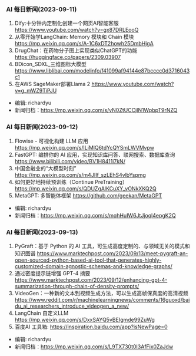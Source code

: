 
### AI 每日新闻(2023-09-11)

1. Dify:十分钟内定制化创建一个网页AI智能客服 https://www.youtube.com/watch?v=gx87DRLEooQ
2. 从零开始学LangChain: Memory 模块和 Chain 模块 https://mp.weixin.qq.com/s/A-1C6xDT2howh25DmbHjgA
3. DrugChat：在药物分子图上实现类似ChatGPT的功能 https://huggingface.co/papers/2309.03907
4. BDicon_SDXL_三维图标大模型 https://www.liblibai.com/modelinfo/f41099af94144e87bcccc0d3716043c1
5. 在AWS SageMaker部署Llama 2 https://www.youtube.com/watch?v=g_mWZ9TiPJU

* 编辑: richardyu
* 新闻归档：https://mp.weixin.qq.com/s/vN0ZtUCCjIN1WpbpT9rNZQ


### AI 每日新闻(2023-09-12)

1. Flowise - 可视化构建 LLM 应用 https://mp.weixin.qq.com/s/ILiMlQ6tdYcQYSmLWVMvpw
2. FastGPT: 编排你的 AI 应用，实现知识库问答、联网搜索、数据库查询 https://www.bilibili.com/video/BV1H8411i7kN/
3. 中国金融业的“大模型时刻” https://mp.weixin.qq.com/s/m4JIIf_szLEhS4vlbYspmg
4. 如何更好地持续预训练（Continue PreTraining） https://mp.weixin.qq.com/s/QDUZgAlKCuXY_vONkXKQ2Q
5. MetaGPT: 多智能体框架 https://github.com/geekan/MetaGPT

* 编辑: richardyu
* 新闻归档：https://mp.weixin.qq.com/s/mqhHuIW6JtJjoql4epgK2Q


### AI 每日新闻(2023-09-13)

1. PyGraft：基于 Python 的 AI 工具，可生成高度定制的、与领域无关的模式和知识图谱 https://www.marktechpost.com/2023/09/13/meet-pygraft-an-open-sourced-python-based-ai-tool-that-generates-highly-customized-domain-agnostic-schemas-and-knowledge-graphs/
2. 通过密度提示链增强 GPT-4 摘要 https://www.marktechpost.com/2023/09/12/enhancing-gpt-4-summarization-through-chain-of-density-prompts/
3. VideoGen：一种新的文本到视频生成方法，可以生成高帧保真度的高清视频 https://www.reddit.com/r/machinelearningnews/comments/16guoxd/baidu_ai_researchers_introduce_videogen_a_new/
4. LangChain 自定义LLM https://mp.weixin.qq.com/s/DxxSAYQ5vBEIgmde99ZuWg
5. 百度AI 工具箱: https://inspiration.baidu.com/app?isNewPage=0

* 编辑: richardyu
* 新闻归档：https://mp.weixin.qq.com/s/L9TX730t0I3AfFix0ZaJdw